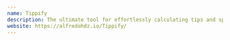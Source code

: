 ```yaml
---
name: Tippify
description: The ultimate tool for effortlessly calculating tips and splitting the bill!
website: https://alfredohdz.io/Tippify/
---
```

